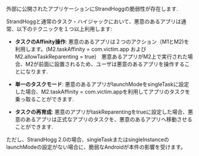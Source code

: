   
外部に公開されたアプリケーションにStrandHoggの脆弱性が存在します.
  
  
  
StrandHoggと通常のタスク・ハイジャックにおいて、悪意のあるアプリは通常、以下のテクニックを１つ以上利用します:
  
  
  
- **タスクのAffinity操作**: 悪意のあるアプリは２つのアクション（M1とM2)を利用します。(M2.taskAffinity = com.victim.app および M2.allowTaskReparenting = true)　悪意あるアプリがM2上で実行された場合、M2が前面に設置されるため、ユーザは悪意のあるアプリを操作することになります.
  
  
  
- **単一のタスクモード**: 悪意のあるアプリがlaunchModeをsingleTaskに設定した場合、M2.taskAffinity = com.victim.appを利用してアプリのタスクを乗っ取ることができます.
  
  
  
- **タスクの再育成**: 悪意のアプリがtaskReparentingをtrueに設定した場合、悪意のあるアプリは正式なアプリのタスクを、悪意のあるアプリへ移動させることができます.
  
  
  
ただし、StrandHogg 2.0の場合、singleTaskまたはsingleInstanceのlaunchModeの設定がない場合に、脆弱なAndroidが本件の影響を受けます。
  